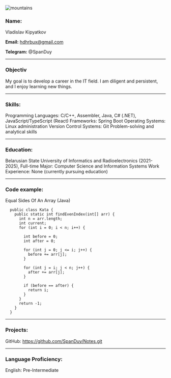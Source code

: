 ![mountains](https://sun9-73.userapi.com/impg/VT_PJsmH9wEdu6QsudIu1jM43WdnEeEEq-0eWw/-AKxFAC_ao0.jpg?size=2560x1438&quality=96&sign=e25ee85839ca720d0181747a1717a82d&type=album)

### Name:
Vladislav Kipyatkov

**Email:** 
hdhrbux@gmail.com

**Telegram:** 
@SpanDuy

---
### Objectiv
My goal is to develop a career in the IT field. I am diligent and persistent, and I enjoy learning new things.

---
### Skills:
Programming Languages: C/C++, Assembler, Java, C# (.NET), JavaScript/TypeScript (React)
Frameworks: Spring Boot
Operating Systems: Linux administration
Version Control Systems: Git
Problem-solving and analytical skills

---
### Education:
Belarusian State University of Informatics and Radioelectronics (2021-2025), Full-time
Major: Computer Science and Information Systems
Work Experience:
None (currently pursuing education)

---
### Code example:
Equal Sides Of An Array (Java)
```
  public class Kata {
    public static int findEvenIndex(int[] arr) {
      int n = arr.length;
      int current;
      for (int i = 0; i < n; i++) {
      
        int before = 0;
        int after = 0;
      
        for (int j = 0; j <= i; j++) {
          before += arr[j];
        }
      
        for (int j = i; j < n; j++) {
          after += arr[j];
        }
      
        if (before == after) {
          return i;
        }
      }
      return -1;
    }
  }
```
---
### Projects:
GitHub: https://github.com/SpanDuy/Notes.git

---
### Language Proficiency:
English: Pre-Intermediate

